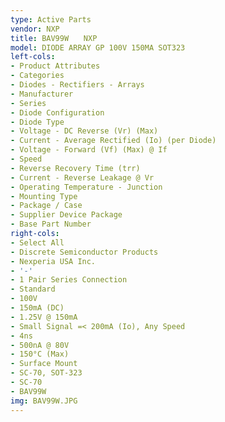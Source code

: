 ```yaml
---
type: Active Parts
vendor: NXP
title: BAV99W　　NXP
model: DIODE ARRAY GP 100V 150MA SOT323
left-cols:
- Product Attributes
- Categories
- Diodes - Rectifiers - Arrays
- Manufacturer
- Series
- Diode Configuration
- Diode Type
- Voltage - DC Reverse (Vr) (Max)
- Current - Average Rectified (Io) (per Diode)
- Voltage - Forward (Vf) (Max) @ If
- Speed
- Reverse Recovery Time (trr)
- Current - Reverse Leakage @ Vr
- Operating Temperature - Junction
- Mounting Type
- Package / Case
- Supplier Device Package
- Base Part Number
right-cols:
- Select All
- Discrete Semiconductor Products
- Nexperia USA Inc.
- '-'
- 1 Pair Series Connection
- Standard
- 100V
- 150mA (DC)
- 1.25V @ 150mA
- Small Signal =< 200mA (Io), Any Speed
- 4ns
- 500nA @ 80V
- 150°C (Max)
- Surface Mount
- SC-70, SOT-323
- SC-70
- BAV99W
img: BAV99W.JPG
---
```

